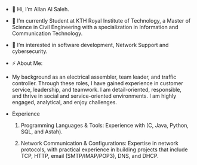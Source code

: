 - 👋 Hi, I’m Allan Al Saleh.
- 🌱 I’m currently Student at KTH Royal Institute of Technology, a Master of Science in Civil Engineering with a specialization in Information and Communication Technology.
- 👀 I’m interested in software development, Network Support and cybersecurity.
- ⚡ About Me:
 - My background as an electrical assembler, team leader, and traffic controller. Through these roles, I have gained experience in customer service, leadership, and teamwork.
   I am detail-oriented, responsible, and thrive in social and service-oriented environments. I am highly engaged, analytical, and enjoy challenges.

 - Experience
  
   1. Programming Languages & Tools:
      Experience with (C, Java, Python, SQL, and Astah).

   2. Network Communication & Configurations:
      Expertise in network protocols, with practical experience in building projects that include TCP, HTTP, email (SMTP/IMAP/POP3), DNS, and DHCP.

  


<!---
Allan/Allan is a ✨ special ✨ repository because its `README.md` (this file) appears on your GitHub profile.
You can click the Preview link to take a look at your changes.
--->
